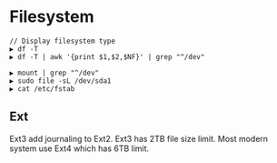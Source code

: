 # Filesystem

```
// Display filesystem type
▶ df -T
▶ df -T | awk '{print $1,$2,$NF}' | grep "^/dev"

▶ mount | grep "^/dev"
▶ sudo file -sL /dev/sda1
▶ cat /etc/fstab
```

## Ext

Ext3 add journaling to Ext2. Ext3 has 2TB file size limit. Most modern system use Ext4 which has 6TB limit.